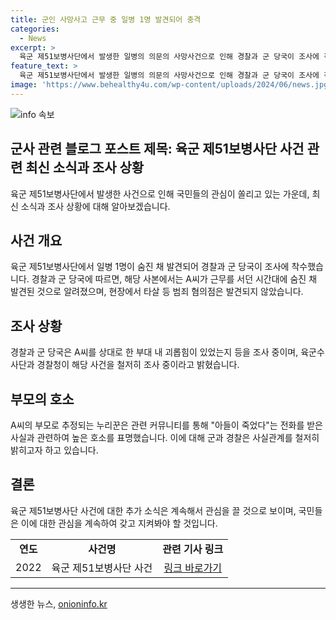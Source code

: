 ```yaml
---
title: 군인 사망사고 근무 중 일병 1명 발견되어 충격
categories:
  - News
excerpt: >
  육군 제51보병사단에서 발생한 일병의 의문의 사망사건으로 인해 경찰과 군 당국이 조사에 착수했다. 해당 사건은 경기도 화성시에서 발생한 것으로, 사망한 일병은 부대 내에서 괴롭힘을 당했을 가능성이 있는 것으로 알려졌다. 일병의 부모로 추정되는 누리꾼은 SNS를 통해 아들의 억울한 죽음에 대해 규명을 요구하고 있다. 이에 대해 경찰과 군 당국은 사건을 철저히 조사 중이며, 현재 수사에 관련된 부대는 개입되지 않았다고 밝혔다. (150자)
feature_text: >
  육군 제51보병사단에서 발생한 일병의 의문의 사망사건으로 인해 경찰과 군 당국이 조사에 착수했다. 해당 사건은 경기도 화성시에서 발생한 것으로, 사망한 일병은 부대 내에서 괴롭힘을 당했을 가능성이 있는 것으로 알려졌다. 일병의 부모로 추정되는 누리꾼은 SNS를 통해 아들의 억울한 죽음에 대해 규명을 요구하고 있다. 이에 대해 경찰과 군 당국은 사건을 철저히 조사 중이며, 현재 수사에 관련된 부대는 개입되지 않았다고 밝혔다. (150자)
image: 'https://www.behealthy4u.com/wp-content/uploads/2024/06/news.jpg'
---
```


<p><img src="https://www.behealthy4u.com/wp-content/uploads/2024/06/news.jpg" alt="info 속보" /></p>

<h2 data-ke-size="size26">군사 관련 블로그 포스트 제목: 육군 제51보병사단 사건 관련 최신 소식과 조사 상황</h2>

<p data-ke-size="size16">육군 제51보병사단에서 발생한 사건으로 인해 국민들의 관심이 쏠리고 있는 가운데, 최신 소식과 조사 상황에 대해 알아보겠습니다.</p>

<h2>사건 개요</h2>

<p data-ke-size="size16">육군 제51보병사단에서 일병 1명이 숨진 채 발견되어 경찰과 군 당국이 조사에 착수했습니다. 경찰과 군 당국에 따르면, 해당 사본에서는 A씨가 근무를 서던 시간대에 숨진 채 발견된 것으로 알려졌으며, 현장에서 타살 등 범죄 혐의점은 발견되지 않았습니다.</p>

<h2>조사 상황</h2>

<p data-ke-size="size16">경찰과 군 당국은 A씨를 상대로 한 부대 내 괴롭힘이 있었는지 등을 조사 중이며, 육군수사단과 경찰청이 해당 사건을 철저히 조사 중이라고 밝혔습니다.</p>

<h2>부모의 호소</h2>

<p data-ke-size="size16">A씨의 부모로 추정되는 누리꾼은 관련 커뮤니티를 통해 "아들이 죽었다"는 전화를 받은 사실과 관련하여 높은 호소를 표명했습니다. 이에 대해 군과 경찰은 사실관계를 철저히 밝히고자 하고 있습니다.</p>

<h2>결론</h2>

<p data-ke-size="size16">육군 제51보병사단 사건에 대한 추가 소식은 계속해서 관심을 끌 것으로 보이며, 국민들은 이에 대한 관심을 계속하여 갖고 지켜봐야 할 것입니다.</p>

<table>
  <tr>
    <td style="text-align: center; height:17px;"><b>연도</b></td>
    <td style="text-align: center; height:17px;"><b>사건명</b></td>
    <td style="text-align: center; height:17px;"><b>관련 기사 링크</b></td>
  </tr>
  <tr>
    <td style="text-align: center; height:17px;">2022</td>
    <td style="text-align: center; height:17px;">육군 제51보병사단 사건</td>
    <td style="text-align: center; height:17px;"><a href="https://www.examplelink.com">링크 바로가기</a></td>
  </tr>
</table>

<hr>
생생한 뉴스, <a href="https://onioninfo.kr" rel="dofollow">onioninfo.kr</a>


